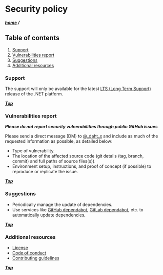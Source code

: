 # Security policy

***[home](./readme.md) /***

## Table of contents

1. [Support](#support)
2. [Vulnerabilities report](#vulnerabilities-report)
3. [Suggestions](#suggestions)
4. [Additional resources](#additional-resources)

### Support

The support will only be available for the latest [LTS (Long Term Support)](https://dotnet.microsoft.com/en-us/platform/support/policy/dotnet-core)
release of the .NET platform.

***[Top](#security-policy)***

### Vulnerabilities report

***Please do not report security vulnerabilities through public GitHub issues***

Please send a direct message (DM) to [@_daht_x](https://x.com/_daht_x) and include as much of the requested information
as possible, as detailed below:

- Type of vulnerability.
- The location of the affected source code (git details (tag, branch, commit) and full paths of source files(s)).
- Environment setup, instructions, and proof of concept (if possible) to reproduce or replicate the issue.

***[Top](#security-policy)***

### Suggestions

- Periodically manage the update of dependencies.
- Use services like [GitHub dependabot](https://docs.github.com/en/code-security/dependabot), [GitLab dependabot](https://dependabot-gitlab.gitlab.io/dependabot/),
etc. to automatically update dependencies.

***[Top](#security-policy)***

### Additional resources

- [License](./license)
- [Code of conduct](./code-of-conduct.md)
- [Contributing guidelines](./contributing.md)

***[Top](#security-policy)***
